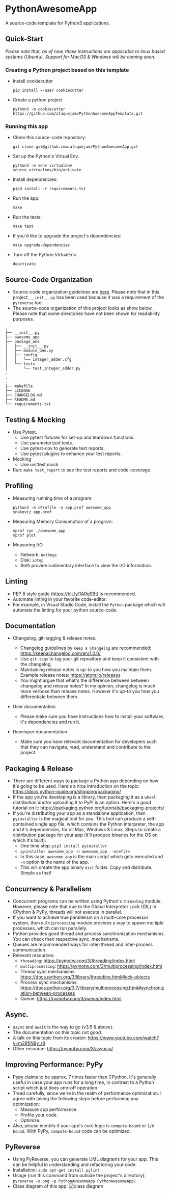 # PythonAwesomeApp
A source-code template for Python3 applications.

## Quick-Start
*Please note that, as of now, these instructions are applicable to linux based systems (Ubuntu). Support for MacOS & Windows will be coming soon.*

### Creating a Python project based on this template
* Install cookiecutter
  
  `pip install --user cookiecutter`

* Create a python project
  
  `python3 -m cookiecutter https://github.com/afaquejam/PythonAwesomeAppTemplate.git`

### Running this app
* Clone this source-code repository:

  `git clone git@github.com:afaquejam/PythonAwesomeApp.git`

* Set up the Python's Virtual Env.
  ```
  python3 -m venv virtualenv
  source virtualenv/bin/activate
  ```
* Install dependencies:

  `pip3 install -r requirements.txt`

* Run the app:
  
  `make`

* Run the tests:

  `make test`
  
* If you'd like to upgrade the project's dependencies:

  `make upgrade-dependencies`

* Turn off the Python VirtualEnv.

  `deactivate`

## Source-Code Organization
* Source-code organization guidelines are [here](docs/source_code_org.md). Please note that in this project, `__init__.py` has been used because it was a requirement of the  `pyreverse` tool.
* The source-code organization of this project looks as show below. Please note that some directories have not been shown for readability purposes.
```
.
├── __init__.py
├── awesome_app
├── package_one
│   ├── __init__.py
│   ├── module_one.py
│   ├── config
│   │   └── integer_adder.cfg
│   └── tests
│       └── test_integer_adder.py
.
.
.
├── makefile
├── LICENSE
├── CHANGELOG.md
├── README.md
└── requirements.txt
```

## Testing & Mocking
* Use Pytest.
  - Use pytest fixtures for set-up and teardown functions.
  - Use parameterized tests.
  - Use pytest-cov to generate test reports.
  - Use pytest plugins to enhance your test reports.
* Mocking
  - Use unittest.mock
* Run: `make test_report` to see the test reports and code-coverage.

## Profiling
* Measuring running time of a program:
  ```
  python3 -m cProfile -o app.prof awesome_app
  snakeviz app.prof
  ```
* Measuring Memory Consumption of a program:
  ```
  mprof run ./awesome_app
  mprof plot
  ```

* Measuring I/O
  - Network: `nethogs`
  - Disk: `iotop`
  - Both provide rudimentary interface to view the I/O information.

## Linting
* PEP 8 style guide (https://bit.ly/1ARqSBt) is recommended.
* Automate linting in your favorite code-editor.
* For example, in Visual Studio Code, install the `Python` package which will automate the linting for your python source-code.

## Documentation
* Changelog, git-tagging & release notes.
  - Changelog guidelines by `Keep a Changelog` are recommended: https://keepachangelog.com/en/1.0.0/
  - Use `git-tags` to tag your git repository and keep it consistent with the changelog.
  - Maintaining release notes is up-to you how you maintain them. Example release notes: https://atom.io/releases
  - You might argue that what's the difference between between changelog and release notes? In my opinion, changelog is much more verbose than release notes. However it's up-to you how you differentiate between them.

* User documentation
  - Please make sure you have instructions how to install your software, it's dependencies and run it.

* Developer documentation
  - Make sure you have relevant documentation for developers such that they can navigate, read, understand and contribute to the project.

## Packaging & Release
* There are different ways to package a Python app depending on how it's going to be used. Here's a nice introduction on the topic: https://docs.python-guide.org/shipping/packaging/
* If the app you're developing is a library, then packaging it  as a `wheel` distribution and/or uploading it to PyPI is an option. Here's a good tutorial on it: https://packaging.python.org/tutorials/packaging-projects/
* If you're distributing your app as a standalone application, then `pyinstaller` is the magical tool for you. This tool can produce a self-contained single app file, which contains the Python interpreter, the app and it's dependencies, for all Mac, Windows & Linux. Steps to create a distribution package for your app (it'll produce binaries for the OS on which it's built):
  - One time step: `pip3 install pyinstaller`
  - `pyinstaller awesome_app -n awesome_app --onefile`
  - In this case, `awesome_app` is the main script which gets executed and `-n` option is the name of the app.
  - This will create the app binary `dist` folder. Copy and distribute. Simple as that!

## Concurrency & Parallelism
* Concurrent programs can be written using Python's `threading` module. However, please note that due to the Global Interpretor Lock (GIL) in CPython & PyPy, threads will not execute in parallel.
* If you want to achieve true parallelism on a multi-core processor system, then `multiprocessing` module provides a way to spawn multiple processes, which can run parallely.
* Python provides good thread and process synchronization mechanisms. You can check their respective sync. mechanisms.
* Queues are recommended ways for inter-thread and inter-process communication.
* Relevant resources:
  - `threading`: https://pymotw.com/3/threading/index.html
  - `multiprocessing`: https://pymotw.com/3/multiprocessing/index.html
  - Thread sync mechanisms: https://docs.python.org/3/library/threading.html#lock-objects
  - Process sync mechanisms: https://docs.python.org/3.7/library/multiprocessing.html#synchronization-between-processes
  - Queue: https://pymotw.com/3/queue/index.html

## Async.
* `async` and `await` is the way to go (v3.5 & above).
* The documentation on this topic not good.
* A talk on this topic from its creator: https://www.youtube.com/watch?v=m28fiN9y_r8
* Other resource: https://pymotw.com/3/asyncio/

## Improving Performance: PyPy
* Pypy claims to be approx. 7 times faster than CPython. It's generally useful in case your app runs for a long time, in contrast to a Python script which just does one-off operation.
* Tread carefully, since we're in the realm of performance optimization. I agree with taking the following steps before performing any optimization:
  - Measure app performance.
  - Profile your code.
  - Optimize.
* Also, please identify if your app's core logic is `compute-bound` or `I/O bound`. With PyPy, `compute-bound` code can be optimized.

## PyReverse
* Using PyReverse, you can generate UML diagrams for your app. This can be helpful in understanding and refactoring your code.
* Installation: `sudo apt-get install pylint`
* Usage (run this command from outside the project's directory): `pyreverse -o png -p PythonAwesomeApp PythonAwesomeApp/`
* Class diagram of this app: ![class diagram](docs/classes_awesome.png)
